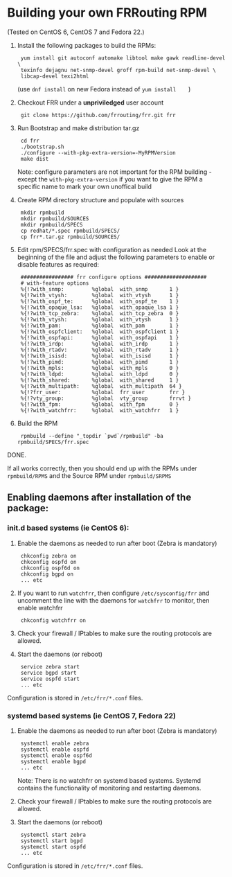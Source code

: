 Building your own FRRouting RPM
======================================
(Tested on CentOS 6, CentOS 7 and Fedora 22.)

1. Install the following packages to build the RPMs:

		yum install git autoconf automake libtool make gawk readline-devel \
		texinfo dejagnu net-snmp-devel groff rpm-build net-snmp-devel \
		libcap-devel texi2html

	(use `dnf install` on new Fedora instead of `yum install	`)
	
2. Checkout FRR under a **unpriviledged** user account

		git clone https://github.com/frrouting/frr.git frr

3. Run Bootstrap and make distribution tar.gz

		cd frr
		./bootstrap.sh
		./configure --with-pkg-extra-version=-MyRPMVersion
		make dist
			
	Note: configure parameters are not important for the RPM building - except the
	`with-pkg-extra-version` if you want to give the RPM a specific name to
	mark your own unoffical build

4. Create RPM directory structure and populate with sources

		mkdir rpmbuild
		mkdir rpmbuild/SOURCES
		mkdir rpmbuild/SPECS
		cp redhat/*.spec rpmbuild/SPECS/
		cp frr*.tar.gz rpmbuild/SOURCES/

5. Edit rpm/SPECS/frr.spec with configuration as needed
	Look at the beginning of the file and adjust the following parameters to enable
	or disable features as required:
	
		################# frr configure options ####################
		# with-feature options
        %{!?with_snmp:         %global  with_snmp       1 }
        %{!?with_vtysh:        %global  with_vtysh      1 }
        %{!?with_ospf_te:      %global  with_ospf_te    1 }
		%{!?with_opaque_lsa:   %global  with_opaque_lsa 1 }
		%{!?with_tcp_zebra:	   %global  with_tcp_zebra  0 }
		%{!?with_vtysh:        %global  with_vtysh      1 }
		%{!?with_pam:          %global  with_pam        1 }
        %{!?with_ospfclient:   %global  with_ospfclient 1 }
		%{!?with_ospfapi:      %global  with_ospfapi    1 }
		%{!?with_irdp:         %global  with_irdp       1 }
		%{!?with_rtadv:        %global  with_rtadv      1 }
		%{!?with_isisd:        %global  with_isisd      1 }
		%{!?with_pimd:         %global  with_pimd       1 }
		%{!?with_mpls:         %global  with_mpls       0 }
		%{!?with_ldpd:         %global  with_ldpd       0 }
		%{!?with_shared:       %global  with_shared     1 }
		%{!?with_multipath:    %global  with_multipath  64 }
		%{!?frr_user:          %global  frr_user        frr }
		%{!?vty_group:         %global  vty_group       frrvt }
		%{!?with_fpm:          %global  with_fpm        0 }
		%{!?with_watchfrr:     %global  with_watchfrr   1 }

6. Build the RPM

		rpmbuild --define "_topdir `pwd`/rpmbuild" -ba rpmbuild/SPECS/frr.spec

DONE.

If all works correctly, then you should end up with the RPMs under `rpmbuild/RPMS`
and the Source RPM under `rpmbuild/SRPMS`


Enabling daemons after installation of the package:
---------------------------------------------------

### init.d based systems (ie CentOS 6):

1. Enable the daemons as needed to run after boot (Zebra is mandatory)
	
		chkconfig zebra on
		chkconfig ospfd on
		chkconfig ospf6d on
		chkconfig bgpd on
		... etc

2. If you want to run `watchfrr`, then configure `/etc/sysconfig/frr` 
   and uncomment the line with the daemons for `watchfrr` to monitor,
   then enable watchfrr

		chkconfig watchfrr on

3. Check your firewall / IPtables to make sure the routing protocols are
allowed.
		
4. Start the daemons (or reboot)

		service zebra start
		service bgpd start
		service ospfd start
		... etc
			
Configuration is stored in `/etc/frr/*.conf` files.


### systemd based systems (ie CentOS 7, Fedora 22)

1. Enable the daemons as needed to run after boot (Zebra is mandatory)
	
		systemctl enable zebra
		systemctl enable ospfd
		systemctl enable ospf6d
		systemctl enable bgpd
		... etc

	Note: There is no watchfrr on systemd based systems. Systemd contains
	the functionality of monitoring and restarting daemons.

2. Check your firewall / IPtables to make sure the routing protocols are
allowed.
		
3. Start the daemons (or reboot)

		systemctl start zebra
		systemctl start bgpd
		systemctl start ospfd
		... etc
			
Configuration is stored in `/etc/frr/*.conf` files.

